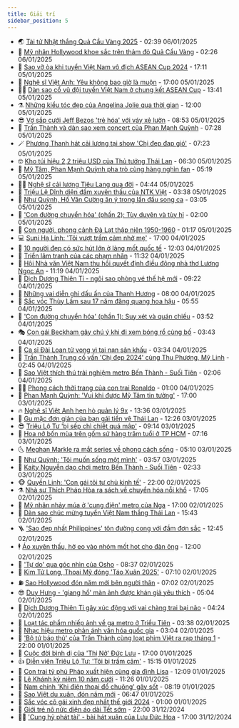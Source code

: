 ```yaml
---
title: Giải trí
sidebar_position: 5
---
```


<!-- vnexpress-giai-tri:START -->
- 🌏 [Tài tử Nhật thắng Quả Cầu Vàng 2025](https://vnexpress.net/tai-tu-nhat-thang-qua-cau-vang-2025-4835946.html) - 02:39 06/01/2025
- 💫 [Mỹ nhân Hollywood khoe sắc trên thảm đỏ Quả Cầu Vàng](https://vnexpress.net/my-nhan-hollywood-khoe-sac-tren-tham-do-qua-cau-vang-4835935.html) - 02:26 06/01/2025
- 🌮 [Sao vỡ òa khi tuyển Việt Nam vô địch ASEAN Cup 2024](https://vnexpress.net/sao-vo-oa-khi-tuyen-viet-nam-vo-dich-asean-cup-2024-4835802.html) - 17:11 05/01/2025
- 🧠 [Nghệ sĩ Việt Anh: Yêu không bao giờ là muộn](https://vnexpress.net/nghe-si-viet-anh-yeu-khong-bao-gio-la-muon-4835151.html) - 17:00 05/01/2025
- 👨‍🏫 [Dàn sao cổ vũ đội tuyển Việt Nam ở chung kết ASEAN Cup](https://vnexpress.net/dan-sao-co-vu-doi-tuyen-viet-nam-o-chung-ket-asean-cup-4835758.html) - 13:41 05/01/2025
- ⚗️ [Những kiểu tóc đẹp của Angelina Jolie qua thời gian](https://vnexpress.net/nhung-kieu-toc-dep-cua-angelina-jolie-qua-thoi-gian-4835762.html) - 12:00 05/01/2025
- 😎 [Vợ sắp cưới Jeff Bezos &#39;trẻ hóa&#39; với váy xẻ lườn](https://vnexpress.net/vo-sap-cuoi-jeff-bezos-tre-hoa-voi-vay-xe-luon-4835738.html) - 08:53 05/01/2025
- 🫣 [Trấn Thành và dàn sao xem concert của Phan Mạnh Quỳnh](https://vnexpress.net/tran-thanh-va-dan-sao-xem-concert-cua-phan-manh-quynh-4835704.html) - 07:28 05/01/2025
- 🪄 [Phương Thanh hát cải lương tại show &#39;Chị đẹp đạp gió&#39;](https://vnexpress.net/phuong-thanh-hat-cai-luong-tai-show-chi-dep-dap-gio-4835668.html) - 07:23 05/01/2025
- 🤓 [Kho túi hiệu 2,2 triệu USD của Thủ tướng Thái Lan](https://vnexpress.net/kho-tui-hieu-2-2-trieu-usd-cua-thu-tuong-thai-lan-4835702.html) - 06:30 05/01/2025
- 🫶 [Mỹ Tâm, Phan Mạnh Quỳnh pha trò cùng hàng nghìn fan](https://vnexpress.net/my-tam-phan-manh-quynh-pha-tro-cung-hang-nghin-fan-4835643.html) - 05:19 05/01/2025
- 🧑‍🏫 [Nghệ sĩ cải lương Tiêu Lang qua đời](https://vnexpress.net/nghe-si-cai-luong-tieu-lang-qua-doi-4835695.html) - 04:44 05/01/2025
- 🦄 [Triệu Lệ Dĩnh diện đầm xuyên thấu của NTK Việt](https://vnexpress.net/trieu-le-dinh-dien-dam-xuyen-thau-cua-ntk-viet-4835678.html) - 03:38 05/01/2025
- 💫 [Như Quỳnh, Hồ Văn Cường ăn ý trong lần đầu song ca](https://vnexpress.net/nhu-quynh-ho-van-cuong-an-y-trong-lan-dau-song-ca-4835633.html) - 03:05 05/01/2025
- 🎊 [&#39;Con đường chuyển hóa&#39; &lpar;phần 2&rpar;: Tùy duyên và tùy hỉ](https://vnexpress.net/con-duong-chuyen-hoa-phan-2-tuy-duyen-va-tuy-hi-4835469.html) - 02:00 05/01/2025
- 👹 [Con người, phong cảnh Đà Lạt thập niên 1950-1960](https://vnexpress.net/con-nguoi-phong-canh-da-lat-thap-nien-1950-1960-4834896.html) - 01:17 05/01/2025
- 💻 [Suni Hạ Linh: &#39;Tôi vượt trầm cảm nhờ mẹ&#39;](https://vnexpress.net/suni-ha-linh-toi-vuot-tram-cam-nho-me-4835063.html) - 17:00 04/01/2025
- 🤡 [10 người đẹp có sức hút lớn ở làng mốt quốc tế](https://vnexpress.net/10-nguoi-dep-co-suc-hut-lon-o-lang-mot-quoc-te-4835464.html) - 12:03 04/01/2025
- 🥰 [Triển lãm tranh của các phạm nhân](https://vnexpress.net/trien-lam-tranh-cua-cac-pham-nhan-4834455.html) - 11:32 04/01/2025
- 🚀 [Hội Nhà văn Việt Nam thu hồi quyết định điều động nhà thơ Lương Ngọc An](https://vnexpress.net/hoi-nha-van-viet-nam-thu-hoi-quyet-dinh-dieu-dong-nha-tho-luong-ngoc-an-4835555.html) - 11:19 04/01/2025
- 📝 [Dịch Dương Thiên Tỉ - ngôi sao phòng vé thế hệ mới](https://vnexpress.net/dich-duong-thien-ti-ngoi-sao-phong-ve-the-he-moi-4834589.html) - 09:22 04/01/2025
- 🐲 [Những vai diễn ghi dấu ấn của Thanh Hương](https://vnexpress.net/nhung-vai-dien-ghi-dau-an-cua-thanh-huong-4834783.html) - 08:00 04/01/2025
- 🎃 [Sắc vóc Thùy Lâm sau 17 năm đăng quang hoa hậu](https://vnexpress.net/sac-voc-thuy-lam-sau-17-nam-dang-quang-hoa-hau-4835177.html) - 05:55 04/01/2025
- 🤠 [&#39;Con đường chuyển hóa&#39; &lpar;phần 1&rpar;: Suy xét và quán chiếu](https://vnexpress.net/con-duong-chuyen-hoa-phan-1-suy-xet-va-quan-chieu-4835158.html) - 03:52 04/01/2025
- 🎭 [Con gái Beckham gây chú ý khi đi xem bóng rổ cùng bố](https://vnexpress.net/con-gai-beckham-gay-chu-y-khi-di-xem-bong-ro-cung-bo-4835394.html) - 03:43 04/01/2025
- 🧰 [Ca sĩ Đài Loan tử vong vì tai nạn sân khấu](https://vnexpress.net/ca-si-dai-loan-tu-vong-vi-tai-nan-san-khau-4835419.html) - 03:34 04/01/2025
- 🦍 [Trần Thành Trung cố vấn &#39;Chị đẹp 2024&#39; cùng Thu Phương, Mỹ Linh](https://vnexpress.net/tran-thanh-trung-co-van-chi-dep-2024-cung-thu-phuong-my-linh-4835311.html) - 02:45 04/01/2025
- 🌝 [Sao Việt thích thú trải nghiệm metro Bến Thành - Suối Tiên](https://vnexpress.net/sao-viet-thich-thu-trai-nghiem-metro-ben-thanh-suoi-tien-4834788.html) - 02:06 04/01/2025
- 🧑‍💻 [Phong cách thời trang của con trai Ronaldo](https://vnexpress.net/phong-cach-thoi-trang-cua-con-trai-ronaldo-4835101.html) - 01:00 04/01/2025
- 🥸 [Phan Mạnh Quỳnh: &#39;Vui khi được Mỹ Tâm tin tưởng&#39;](https://vnexpress.net/phan-manh-quynh-vui-khi-duoc-my-tam-tin-tuong-4834559.html) - 17:00 03/01/2025
- 🔥 [Nghệ sĩ Việt Anh hẹn hò quản lý 9x](https://vnexpress.net/nghe-si-viet-anh-hen-ho-quan-ly-9x-4835325.html) - 13:36 03/01/2025
- 🐎 [Gu mặc đơn giản của bạn gái tiền vệ Thái Lan](https://vnexpress.net/gu-mac-don-gian-cua-ban-gai-tien-ve-thai-lan-4834161.html) - 12:26 03/01/2025
- 😎 [Triệu Lộ Tư &#39;bị sếp chì chiết quá mập&#39;](https://vnexpress.net/trieu-lo-tu-bi-sep-chi-chiet-qua-map-4835216.html) - 09:14 03/01/2025
- 🦄 [Hoa nở bốn mùa trên gốm sứ hàng trăm tuổi ở TP HCM](https://vnexpress.net/hoa-no-bon-mua-tren-gom-su-hang-tram-tuoi-o-tp-hcm-4834210.html) - 07:16 03/01/2025
- 🌜 [Meghan Markle ra mắt series về phong cách sống](https://vnexpress.net/meghan-markle-ra-mat-series-ve-phong-cach-song-4834998.html) - 05:10 03/01/2025
- 🚦 [Như Quỳnh: &#39;Tôi muốn sống một mình&#39;](https://vnexpress.net/nhu-quynh-toi-muon-song-mot-minh-4826114.html) - 03:57 03/01/2025
- 🧐 [Kaity Nguyễn dạo chơi metro Bến Thành - Suối Tiên](https://vnexpress.net/kaity-nguyen-dao-choi-metro-ben-thanh-suoi-tien-4834862.html) - 02:33 03/01/2025
- 🐵 [Quyền Linh: &#39;Con gái tôi tự chủ kinh tế&#39;](https://vnexpress.net/quyen-linh-con-gai-toi-tu-chu-kinh-te-4832723.html) - 22:00 02/01/2025
- ⚗️ [Nhà sư Thích Pháp Hòa ra sách về chuyển hóa nỗi khổ](https://vnexpress.net/nha-su-thich-phap-hoa-ra-sach-ve-chuyen-hoa-noi-kho-4834924.html) - 17:05 02/01/2025
- 👺 [Mỹ nhân nhảy múa ở &#39;cung điện&#39; metro của Nga](https://vnexpress.net/my-nhan-nhay-mua-o-cung-dien-metro-cua-nga-4834762.html) - 17:00 02/01/2025
- 🌊 [Dàn sao chúc mừng tuyển Việt Nam thắng Thái Lan](https://vnexpress.net/dan-sao-chuc-mung-tuyen-viet-nam-thang-thai-lan-4834866.html) - 15:43 02/01/2025
- 🪜 [&#39;Sao đẹp nhất Philippines&#39; tôn đường cong với đầm đơn sắc](https://vnexpress.net/sao-dep-nhat-philippines-ton-duong-cong-voi-dam-don-sac-4834863.html) - 12:45 02/01/2025
- 🕴 [Áo xuyên thấu, hở eo vào nhóm mốt hot cho đàn ông](https://vnexpress.net/ao-xuyen-thau-ho-eo-vao-nhom-mot-hot-cho-dan-ong-4834203.html) - 12:00 02/01/2025
- 💃 [&#39;Tự do&#39; qua góc nhìn của Osho](https://vnexpress.net/tu-do-qua-goc-nhin-cua-osho-4833019.html) - 08:37 02/01/2025
- 🦄 [Kim Tử Long, Thoại Mỹ đóng &#39;Táo Xuân 2025&#39;](https://vnexpress.net/kim-tu-long-thoai-my-dong-tao-xuan-2025-4834620.html) - 07:10 02/01/2025
- ⛽️ [Sao Hollywood đón năm mới bên người thân](https://vnexpress.net/sao-hollywood-don-nam-moi-ben-nguoi-than-4834695.html) - 07:02 02/01/2025
- 😎 [Duy Hưng - &#39;giang hồ&#39; màn ảnh được khán giả yêu thích](https://vnexpress.net/duy-hung-giang-ho-man-anh-duoc-khan-gia-yeu-thich-4834496.html) - 05:04 02/01/2025
- 🌊 [Dịch Dương Thiên Tỉ gây xúc động với vai chàng trai bại não](https://vnexpress.net/dich-duong-thien-ti-gay-xuc-dong-voi-vai-chang-trai-bai-nao-4834389.html) - 04:24 02/01/2025
- 🐲 [Loạt tác phẩm nhiếp ảnh về ga metro ở Triều Tiên](https://vnexpress.net/loat-tac-pham-nhiep-anh-ve-ga-metro-o-trieu-tien-4834545.html) - 03:38 02/01/2025
- 💂 [Nhạc hiệu metro phản ánh văn hóa quốc gia](https://vnexpress.net/nhac-hieu-metro-phan-anh-van-hoa-quoc-gia-4833875.html) - 03:04 02/01/2025
- 🙉 [&#39;Bộ tứ báo thủ&#39; của Trấn Thành cùng loạt phim Việt ra rạp tháng 1](https://vnexpress.net/bo-tu-bao-thu-cua-tran-thanh-cung-loat-phim-viet-ra-rap-thang-1-4834388.html) - 22:00 01/01/2025
- 💪 [Cuộc đời bình dị của &#39;Thị Nở&#39; Đức Lưu](https://vnexpress.net/cuoc-doi-binh-di-cua-thi-no-duc-luu-4823026.html) - 17:00 01/01/2025
- 👍 [Diễn viên Triệu Lộ Tư: &#39;Tôi bị trầm cảm&#39;](https://vnexpress.net/dien-vien-trieu-lo-tu-toi-bi-tram-cam-4834471.html) - 15:15 01/01/2025
- 💪 [Con trai tỷ phú Pháp xuất hiện cùng gia đình Lisa](https://vnexpress.net/con-trai-ty-phu-phap-xuat-hien-cung-gia-dinh-lisa-4834452.html) - 12:09 01/01/2025
- 💄 [Lê Khánh kỷ niệm 10 năm cưới](https://vnexpress.net/le-khanh-ky-niem-10-nam-cuoi-4834370.html) - 11:26 01/01/2025
- 🦩 [Nam chính &#39;Khi điện thoại đổ chuông&#39; gây sốt](https://vnexpress.net/nam-chinh-khi-dien-thoai-do-chuong-gay-sot-4834390.html) - 08:19 01/01/2025
- 🥸 [Sao Việt du xuân, đón năm mới](https://vnexpress.net/sao-viet-du-xuan-don-nam-moi-4834295.html) - 06:47 01/01/2025
- 🧰 [Sắc vóc cô gái xinh đẹp nhất thế giới 2024](https://vnexpress.net/sac-voc-co-gai-xinh-dep-nhat-the-gioi-2024-4833934.html) - 01:00 01/01/2025
- 💼 [Giới trẻ nô nức diện áo dài Tết sớm](https://vnexpress.net/gioi-tre-no-nuc-dien-ao-dai-tet-som-4833559.html) - 22:00 31/12/2024
- 🧑‍💻 [&#39;Cung hỷ phát tài&#39; - bài hát xuân của Lưu Đức Hoa](https://vnexpress.net/cung-hy-phat-tai-bai-hat-xuan-cua-luu-duc-hoa-4832784.html) - 17:00 31/12/2024<!-- vnexpress-giai-tri:END -->
